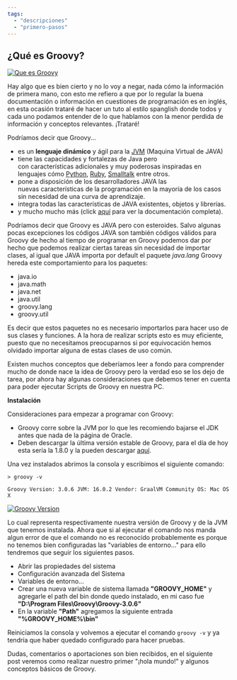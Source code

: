 ```yaml
---
tags:
  - "descripciones"
  - "primero-pasos"
---
```


## ¿Qué es Groovy?

[![Que es Groovy](/blog/img/2022/que_es_groovy.png "que-es-groovy")](/blog/img/2022/que_es_groovy.png)

Hay algo que es bien cierto y no lo voy a negar, nada cómo la información de primera mano, con esto me refiero a que por lo regular la buena documentación o información en cuestiones de programación es en inglés, en esta ocasión trataré de hacer un tuto al estilo spanglish donde todos y cada uno podamos entender de lo que hablamos con la menor perdida de información y conceptos relevantes. ¡Trataré!

Podríamos decir que Groovy...

- es un **lenguaje dinámico** y ágil para la [JVM](http://es.wikipedia.org/wiki/JVM "Java Virtual Machine") (Maquina Virtual de JAVA)
- tiene las capacidades y fortalezas de Java pero con características adicionales y muy poderosas inspiradas en lenguajes cómo [Python](http://es.wikipedia.org/wiki/Python "Python"), [Ruby](http://es.wikipedia.org/wiki/Ruby "Ruby"), [Smalltalk](http://es.wikipedia.org/wiki/Smalltalk "Smalltalk") entre otros.
- pone a disposición de los desarrolladores JAVA las nuevas características de la programación en la mayoría de los casos sin necesidad de una curva de aprendizaje.
- integra todas las características de JAVA existentes, objetos y librerías.
- y mucho mucho más (click [aquí](http://groovy-lang.org/documentation.html "Documentación de Groovy") para ver la documentación completa).

Podríamos decir que Groovy es JAVA pero con esteroides. Salvo algunas pocas excepciones los códigos JAVA son también códigos válidos para Groovy de hecho al tiempo de programar en Groovy podemos dar por hecho que podemos realizar ciertas tareas sin necesidad de importar clases, al igual que JAVA importa por default el paquete _java.lang_ Groovy hereda este comportamiento para los paquetes:

- java.io
- java.math
- java.net
- java.util
- groovy.lang
- groovy.util

Es decir que estos paquetes no es necesario importarlos para hacer uso de sus clases y funciones. A la hora de realizar scripts esto es muy eficiente, puesto que no necesitamos preocuparnos si por equivocación hemos olvidado importar alguna de estas clases de uso común.

Existen muchos conceptos que deberíamos leer a fondo para comprender mucho de donde nace la idea de Groovy pero la verdad eso se los dejo de tarea, por ahora hay algunas consideraciones que debemos tener en cuenta para poder ejecutar Scripts de Groovy en nuestra PC.

**Instalación**

Consideraciones para empezar a programar con Groovy:

- Groovy corre sobre la JVM por lo que les recomiendo bajarse el JDK antes que nada de la página de Oracle.
- Deben descargar la última versión estable de Groovy, para el día de hoy esta sería la 1.8.0 y la pueden descargar [aquí](https://groovy.apache.org/download.html "Download Groovy").

Una vez instalados abrimos la consola y escribimos el siguiente comando:

```shell
> groovy -v

Groovy Version: 3.0.6 JVM: 16.0.2 Vendor: GraalVM Community OS: Mac OS X
```


[![Groovy Version](/blog/img/2022/groovy_version.png "cmd-groovy-version")](/blog/img/2022/groovy_version.png)

Lo cual representa respectivamente nuestra versión de Groovy y de la JVM que tenemos instalada. Ahora que si al ejecutar el comando nos manda algun error de que el comando no es reconocido probablemente es porque no tenemos bien configuradas las "variables de entorno..." para ello tendremos que seguir los siguientes pasos.

- Abrir las propiedades del sistema
- Configuración avanzada del Sistema
- Variables de entorno...
- Crear una nueva variable de sistema llamada **"GROOVY\_HOME"** y agregarle el path del bin donde quedo instalado, en mi caso fue **"D:\\Program Files\\Groovy\\Groovy-3.0.6"**
- En la variable **"Path"** agregamos la siguiente entrada **"%GROOVY\_HOME%\\bin"**

Reiniciamos la consola y volvemos a ejecutar el comando `groovy -v` y ya tendría que haber quedado configurado para hacer pruebas.

Dudas, comentarios o aportaciones son bien recibidos, en el siguiente post veremos como realizar nuestro primer "¡hola mundo!" y algunos conceptos básicos de Groovy.
